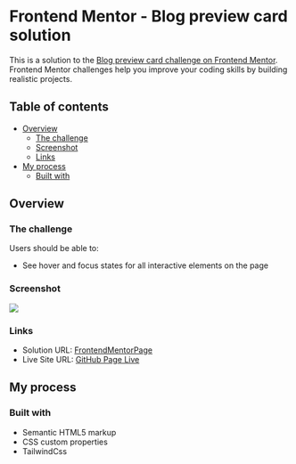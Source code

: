 # Frontend Mentor - Blog preview card solution

This is a solution to the [Blog preview card challenge on Frontend Mentor](https://www.frontendmentor.io/challenges/blog-preview-card-ckPaj01IcS). Frontend Mentor challenges help you improve your coding skills by building realistic projects. 

## Table of contents

- [Overview](#overview)
  - [The challenge](#the-challenge)
  - [Screenshot](#screenshot)
  - [Links](#links)
- [My process](#my-process)
  - [Built with](#built-with)
  

## Overview

### The challenge

Users should be able to:

- See hover and focus states for all interactive elements on the page

### Screenshot

![](./preview.jpg.jpg)

### Links

- Solution URL: [FrontendMentorPage](https://your-solution-url.com)
- Live Site URL: [GitHub Page Live](https://your-live-site-url.com)

## My process

### Built with

- Semantic HTML5 markup
- CSS custom properties
- TailwindCss

